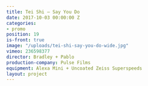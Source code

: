 ```yaml
---
title: Tei Shi — Say You Do
date: 2017-10-03 00:00:00 Z
categories:
- promo
position: 19
is-front: true
image: "/uploads/tei-shi-say-you-do-wide.jpg"
vimeo: 236598377
director: Bradley + Pablo
production-company: Pulse Films
equipment: Alexa Mini + Uncoated Zeiss Superspeeds
layout: project
---
```


